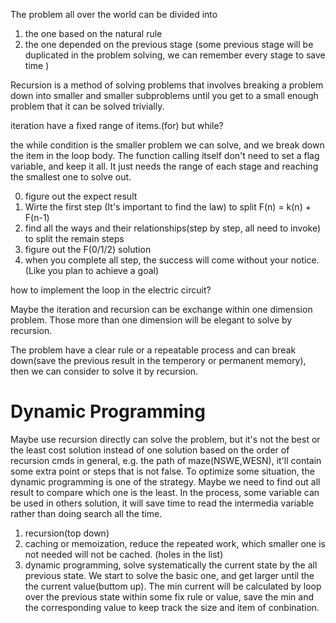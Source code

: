 The problem all over the world can be divided into
1. the one based on the natural rule
2. the one depended on the previous stage (some previous stage will be duplicated in the problem solving, we can remember every stage to save time )

Recursion is a method of solving problems that involves breaking a problem down into smaller and smaller subproblems until you get to a small enough problem that it can be solved trivially.

iteration have a fixed range of items.(for)
but while?

the while condition is the smaller problem we can solve, and we break down the item in the loop body.
The function calling itself don't need to set a flag variable, and keep it all. It just needs the range of each stage and reaching the smallest one to solve out.

0. figure out the expect result
1. Wirte the first step (It's important to find the law) to split
F(n) = k(n) + F(n-1) 
2. find all the ways and their relationships(step by step, all need to invoke) to split the remain steps
3. figure out the F(0/1/2) solution
4. when you complete all step, the success will come without your notice. (Like you plan to achieve a goal)

how to implement the loop in the electric circuit?

Maybe the iteration and recursion can be exchange within one dimension problem. Those more than one dimension will be elegant to solve by recursion.

The problem have a clear rule or a repeatable process and can break down(save the previous result in the temperory or permanent memory), then we can consider to solve it by recursion.


# Dynamic Programming
Maybe use recursion directly can solve the problem, but it's not the best or the least cost solution instead of one solution based on the order of recursion cmds in general, e.g. the path of maze(NSWE,WESN), it'll contain some extra point or steps that is not false.
To optimize some situation, the dynamic programming is one of the strategy.
Maybe we need to find out all result to compare which one is the least. In the process, some variable can be used in others solution, it will save time to read the intermedia variable rather than doing search all the time.

1. recursion(top down)
2. caching or memoization, reduce the repeated work, which smaller one is not needed will not be cached. (holes in the list)
3. dynamic programming, solve systematically the current state by the all previous state. We start to solve the basic one, and get larger until the the current value(buttom up). The min current will be calculated by loop over the previous state within some fix rule or value, save the min and the corresponding value to keep track the size and item of conbination.